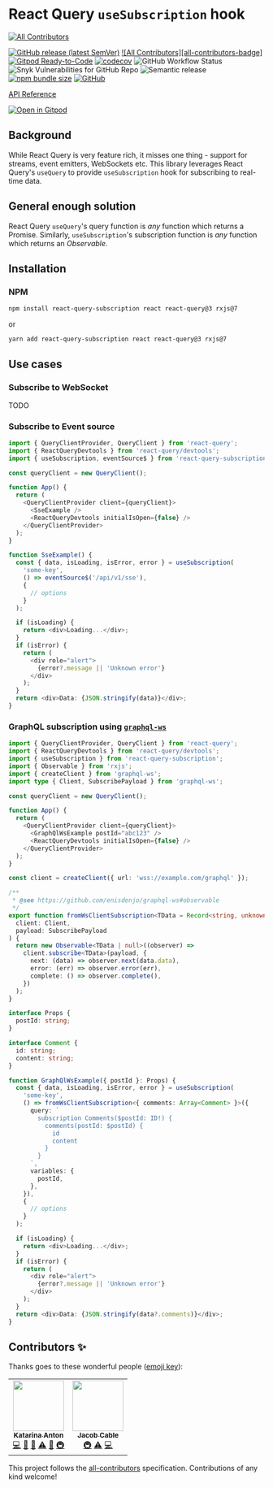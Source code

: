 # React Query `useSubscription` hook

<!-- ALL-CONTRIBUTORS-BADGE:START - Do not remove or modify this section -->
[![All Contributors](https://img.shields.io/badge/all_contributors-2-orange.svg?style=flat-square)](#contributors-)
<!-- ALL-CONTRIBUTORS-BADGE:END -->

[![GitHub release (latest SemVer)](https://img.shields.io/github/v/release/kaciakmaciak/react-query-subscription?display_name=tag&sort=semver)](https://github.com/kaciakmaciak/react-query-subscription/releases)
[![All Contributors][all-contributors-badge]](#contributors-)
[![Gitpod Ready-to-Code](https://img.shields.io/badge/Gitpod-ready--to--code-908a85?logo=gitpod)](https://gitpod.io/#https://github.com/kaciakmaciak/react-query-subscription)
[![codecov](https://codecov.io/gh/kaciakmaciak/react-query-subscription/branch/master/graph/badge.svg)](https://codecov.io/gh/kaciakmaciak/react-query-subscription)
![GitHub Workflow Status](https://img.shields.io/github/workflow/status/kaciakmaciak/react-query-subscription/CI)
![Snyk Vulnerabilities for GitHub Repo](https://img.shields.io/snyk/vulnerabilities/github/kaciakmaciak/react-query-subscription)
![Semantic release](https://img.shields.io/badge/%F0%9F%93%A6%F0%9F%9A%80-semantic--release-e10079)
[![npm bundle size](https://img.shields.io/bundlephobia/min/react-query-subscription)](https://www.npmjs.com/package/react-query-subscription)
[![GitHub](https://img.shields.io/github/license/kaciakmaciak/react-query-subscription)](LICENSE)

[API Reference](https://kaciakmaciak.github.io/react-query-subscription/)

[![Open in Gitpod](https://gitpod.io/button/open-in-gitpod.svg)](https://gitpod.io/#https://github.com/kaciakmaciak/react-query-subscription)

## Background

While React Query is very feature rich, it misses one thing - support for streams, event emitters, WebSockets etc. This library leverages React Query's `useQuery` to provide `useSubscription` hook for subscribing to real-time data.

## General enough solution

React Query `useQuery`'s query function is _any_ function which returns a Promise. Similarly, `useSubscription`'s subscription function is _any_ function which returns an _Observable_.

## Installation

### NPM

```sh
npm install react-query-subscription react react-query@3 rxjs@7
```

or

```sh
yarn add react-query-subscription react react-query@3 rxjs@7
```

## Use cases

### Subscribe to WebSocket

TODO

### Subscribe to Event source

```TypeScript
import { QueryClientProvider, QueryClient } from 'react-query';
import { ReactQueryDevtools } from 'react-query/devtools';
import { useSubscription, eventSource$ } from 'react-query-subscription';

const queryClient = new QueryClient();

function App() {
  return (
    <QueryClientProvider client={queryClient}>
      <SseExample />
      <ReactQueryDevtools initialIsOpen={false} />
    </QueryClientProvider>
  );
}

function SseExample() {
  const { data, isLoading, isError, error } = useSubscription(
    'some-key',
    () => eventSource$('/api/v1/sse'),
    {
      // options
    }
  );

  if (isLoading) {
    return <div>Loading...</div>;
  }
  if (isError) {
    return (
      <div role="alert">
        {error?.message || 'Unknown error'}
      </div>
    );
  }
  return <div>Data: {JSON.stringify(data)}</div>;
}
```

### GraphQL subscription using [`graphql-ws`](https://github.com/enisdenjo/graphql-ws)

```TypeScript
import { QueryClientProvider, QueryClient } from 'react-query';
import { ReactQueryDevtools } from 'react-query/devtools';
import { useSubscription } from 'react-query-subscription';
import { Observable } from 'rxjs';
import { createClient } from 'graphql-ws';
import type { Client, SubscribePayload } from 'graphql-ws';

const queryClient = new QueryClient();

function App() {
  return (
    <QueryClientProvider client={queryClient}>
      <GraphQlWsExample postId="abc123" />
      <ReactQueryDevtools initialIsOpen={false} />
    </QueryClientProvider>
  );
}

const client = createClient({ url: 'wss://example.com/graphql' });

/**
 * @see https://github.com/enisdenjo/graphql-ws#observable
 */
export function fromWsClientSubscription<TData = Record<string, unknown>>(
  client: Client,
  payload: SubscribePayload
) {
  return new Observable<TData | null>((observer) =>
    client.subscribe<TData>(payload, {
      next: (data) => observer.next(data.data),
      error: (err) => observer.error(err),
      complete: () => observer.complete(),
    })
  );
}

interface Props {
  postId: string;
}

interface Comment {
  id: string;
  content: string;
}

function GraphQlWsExample({ postId }: Props) {
  const { data, isLoading, isError, error } = useSubscription(
    'some-key',
    () => fromWsClientSubscription<{ comments: Array<Comment> }>({
      query: `
        subscription Comments($postId: ID!) {
          comments(postId: $postId) {
            id
            content
          }
        }
      `,
      variables: {
        postId,
      },
    }),
    {
      // options
    }
  );

  if (isLoading) {
    return <div>Loading...</div>;
  }
  if (isError) {
    return (
      <div role="alert">
        {error?.message || 'Unknown error'}
      </div>
    );
  }
  return <div>Data: {JSON.stringify(data?.comments)}</div>;
}
```

<!-- ### User events

TODO -->

## Contributors ✨

Thanks goes to these wonderful people ([emoji key](https://allcontributors.org/docs/en/emoji-key)):

<!-- ALL-CONTRIBUTORS-LIST:START - Do not remove or modify this section -->
<!-- prettier-ignore-start -->
<!-- markdownlint-disable -->
<table>
  <tr>
    <td align="center"><a href="https://github.com/kaciakmaciak"><img src="https://avatars.githubusercontent.com/u/17466633?v=4?s=100" width="100px;" alt=""/><br /><sub><b>Katarina Anton</b></sub></a><br /><a href="https://github.com/kaciakmaciak/react-query-subscription/commits?author=kaciakmaciak" title="Code">💻</a> <a href="#ideas-kaciakmaciak" title="Ideas, Planning, & Feedback">🤔</a> <a href="#maintenance-kaciakmaciak" title="Maintenance">🚧</a> <a href="https://github.com/kaciakmaciak/react-query-subscription/commits?author=kaciakmaciak" title="Tests">⚠️</a> <a href="#tool-kaciakmaciak" title="Tools">🔧</a> <a href="#infra-kaciakmaciak" title="Infrastructure (Hosting, Build-Tools, etc)">🚇</a></td>
    <td align="center"><a href="https://github.com/cabljac"><img src="https://avatars.githubusercontent.com/u/32874567?v=4?s=100" width="100px;" alt=""/><br /><sub><b>Jacob Cable</b></sub></a><br /><a href="#infra-cabljac" title="Infrastructure (Hosting, Build-Tools, etc)">🚇</a> <a href="https://github.com/kaciakmaciak/react-query-subscription/commits?author=cabljac" title="Tests">⚠️</a> <a href="https://github.com/kaciakmaciak/react-query-subscription/commits?author=cabljac" title="Code">💻</a></td>
  </tr>
</table>

<!-- markdownlint-restore -->
<!-- prettier-ignore-end -->

<!-- ALL-CONTRIBUTORS-LIST:END -->

This project follows the [all-contributors](https://github.com/all-contributors/all-contributors) specification. Contributions of any kind welcome!
